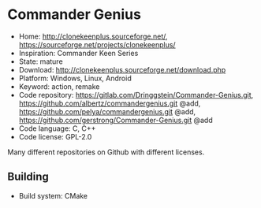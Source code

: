 # Commander Genius

- Home: http://clonekeenplus.sourceforge.net/, https://sourceforge.net/projects/clonekeenplus/
- Inspiration: Commander Keen Series
- State: mature
- Download: http://clonekeenplus.sourceforge.net/download.php
- Platform: Windows, Linux, Android
- Keyword: action, remake
- Code repository: https://gitlab.com/Dringgstein/Commander-Genius.git, https://github.com/albertz/commandergenius.git @add, https://github.com/pelya/commandergenius.git @add, https://github.com/gerstrong/Commander-Genius.git @add
- Code language: C, C++
- Code license: GPL-2.0

Many different repositories on Github with different licenses.

## Building

- Build system: CMake
